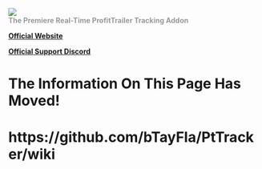 <a href="http://pttracker.net/"><img src="http://ptTracker.net/PtTrackerLogo.png"></a>
<br>
<b><font color="#999">The Premiere Real-Time ProfitTrailer Tracking Addon</font></b>

<b><a href="http://pttracker.net/" onclick="window.open(this.href); return false;" onkeypress="window.open(this.href); return false;">Official Website</a></b>

<b><a href="https://discord.gg/Er6UfJm" onclick="window.open(this.href); return false;" onkeypress="window.open(this.href); return false;">Official Support Discord</a></b>

<h1>The Information On This Page Has Moved!</h1>

<h1>https://github.com/bTayFla/PtTracker/wiki</h1>
